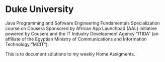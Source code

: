 # Duke University
Java Programming and Software Engineering Fundamentals Specialization course on Cousera Sponsored by African App Launchpad (AAL) initiative powered by Cousera and the IT Industry Development Agency “ITIDA“ (an affiliate of the Egyptian Ministry of Communications and Information Technology “MCIT”).

This is to document solutions to my weekly Home Assigments.  
